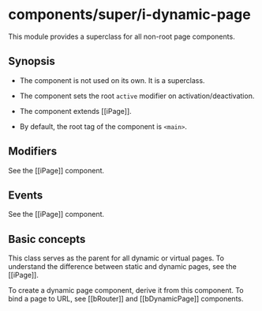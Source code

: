 # components/super/i-dynamic-page

This module provides a superclass for all non-root page components.

## Synopsis

* The component is not used on its own. It is a superclass.

* The component sets the root `active` modifier on activation/deactivation.

* The component extends [[iPage]].

* By default, the root tag of the component is `<main>`.

## Modifiers

See the [[iPage]] component.

## Events

See the [[iPage]] component.

## Basic concepts

This class serves as the parent for all dynamic or virtual pages.
To understand the difference between static and dynamic pages, see the [[iPage]].

To create a dynamic page component, derive it from this component.
To bind a page to URL, see [[bRouter]] and [[bDynamicPage]] components.
